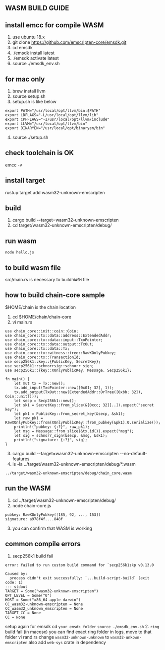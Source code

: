 WASM BUILD GUIDE
----------------------------

## install emcc for compile WASM
1. use ubuntu 18.x
2. git clone https://github.com/emscripten-core/emsdk.git
3. cd emsdk
4. ./emsdk install latest
5. ./emsdk activate latest
6. source ./emsdk_env.sh


## for mac only
1. brew install llvm
2. source setup.sh
3. setup.sh is like below
```
export PATH="/usr/local/opt/llvm/bin:$PATH"
export LDFLAGS="-L/usr/local/opt/llvm/lib"
export CPPFLAGS="-I/usr/local/opt/llvm/include"
export LLVM="/usr/local/opt/llvm/bin"
export BINARYEN="/usr/local/opt/binaryen/bin"
```
4. source ./setup.sh   


## check toolchain is OK
emcc -v

## install target  
rustup target add wasm32-unknown-emscripten

## build
1. cargo build --target=wasm32-unknown-emscripten
2. cd target/wasm32-unknown-emscripten/debug/

## run wasm
```
node hello.js
```
## to build wasm file  
src/main.rs is necessary to build `WASM` file


## how to build chain-core sample
$HOME/chain is the chain location
1. cd $HOME/chain/chain-core
2. vi main.rs
```
use chain_core::init::coin::Coin;
use chain_core::tx::data::address::ExtendedAddr;
use chain_core::tx::data::input::TxoPointer;
use chain_core::tx::data::output::TxOut;
use chain_core::tx::data::Tx;
use chain_core::tx::witness::tree::RawXOnlyPubkey;
use chain_core::tx::TransactionId;
use secp256k1::key::{PublicKey, SecretKey};
use secp256k1::schnorrsig::schnorr_sign;
use secp256k1::{key::XOnlyPublicKey, Message, Secp256k1};

fn main() {
    let mut tx = Tx::new();
    tx.add_input(TxoPointer::new([0x01; 32], 1));
    tx.add_output(TxOut::new(ExtendedAddr::OrTree([0xbb; 32]), Coin::unit()));
    let secp = Secp256k1::new();
    let sk1 = SecretKey::from_slice(&[0xcc; 32][..]).expect("secret key");
    let pk1 = PublicKey::from_secret_key(&secp, &sk1);
    let raw_pk1 = RawXOnlyPubkey::from(XOnlyPublicKey::from_pubkey(&pk1).0.serialize());
    println!("pubkey: {:?}", raw_pk1);
    let msg = Message::from_slice(&tx.id()).expect("msg");
    let sig = schnorr_sign(&secp, &msg, &sk1);
    println!("signature: {:?}", sig);
}
```
3. cargo build --target=wasm32-unknown-emscripten --no-default-features
4. ls -la ../target/wasm32-unknown-emscripten/debug/*.wasm
```
../target/wasm32-unknown-emscripten/debug/chain_core.wasm
```

## run the WASM
1. cd ../target/wasm32-unknown-emscripten/debug/
2. node chain-core.js
```
pubkey: RawXOnlyPubkey([185, 92, ..., 153])
signature: a978f4f....848f
```
3. you can confirm that WASM is working
   

## common compile errors
1. secp256k1 build fail
```
error: failed to run custom build command for `secp256k1zkp v0.13.0 

Caused by:
  process didn't exit successfully: `...build-script-build` (exit code: 1)
--- stdout
TARGET = Some("wasm32-unknown-emscripten")
OPT_LEVEL = Some("0")
HOST = Some("x86_64-apple-darwin")
CC_wasm32-unknown-emscripten = None
CC_wasm32_unknown_emscripten = None
TARGET_CC = None
CC = None
```
setup again for emsdk
cd `your emsdk folder`
`source ./emsdk_env.sh`
2. `ring` build fail (in macosx)
you can find exact ring folder in logs, move to that folder
vi rand.rs
change `wasm32-unknown-unknown` to `wasm32-unkown-emscripten`
also add `web-sys` crate in dependency


